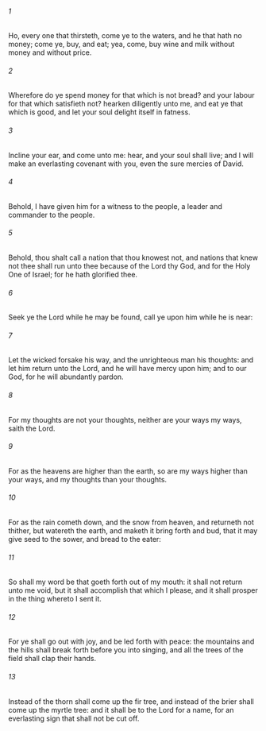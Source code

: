 ###### 1
Ho, every one that thirsteth, come ye to the waters, and he that hath no money; come ye, buy, and eat; yea, come, buy wine and milk without money and without price.

###### 2
Wherefore do ye spend money for that which is not bread? and your labour for that which satisfieth not? hearken diligently unto me, and eat ye that which is good, and let your soul delight itself in fatness.

###### 3
Incline your ear, and come unto me: hear, and your soul shall live; and I will make an everlasting covenant with you, even the sure mercies of David.

###### 4
Behold, I have given him for a witness to the people, a leader and commander to the people.

###### 5
Behold, thou shalt call a nation that thou knowest not, and nations that knew not thee shall run unto thee because of the Lord thy God, and for the Holy One of Israel; for he hath glorified thee.

###### 6
Seek ye the Lord while he may be found, call ye upon him while he is near:

###### 7
Let the wicked forsake his way, and the unrighteous man his thoughts: and let him return unto the Lord, and he will have mercy upon him; and to our God, for he will abundantly pardon.

###### 8
For my thoughts are not your thoughts, neither are your ways my ways, saith the Lord.

###### 9
For as the heavens are higher than the earth, so are my ways higher than your ways, and my thoughts than your thoughts.

###### 10
For as the rain cometh down, and the snow from heaven, and returneth not thither, but watereth the earth, and maketh it bring forth and bud, that it may give seed to the sower, and bread to the eater:

###### 11
So shall my word be that goeth forth out of my mouth: it shall not return unto me void, but it shall accomplish that which I please, and it shall prosper in the thing whereto I sent it.

###### 12
For ye shall go out with joy, and be led forth with peace: the mountains and the hills shall break forth before you into singing, and all the trees of the field shall clap their hands.

###### 13
Instead of the thorn shall come up the fir tree, and instead of the brier shall come up the myrtle tree: and it shall be to the Lord for a name, for an everlasting sign that shall not be cut off.

